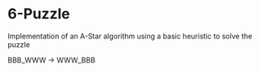# 6-Puzzle

Implementation of an A-Star algorithm using a basic heuristic to solve the puzzle 

BBB_WWW -> WWW_BBB
